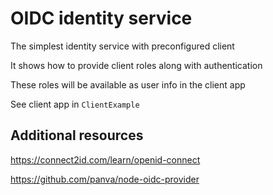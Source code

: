 # OIDC identity service 

The simplest identity service with preconfigured client

It shows how to provide client roles along with authentication

These roles will be available as user info in the client app

See client app in `ClientExample`

## Additional resources

https://connect2id.com/learn/openid-connect

https://github.com/panva/node-oidc-provider